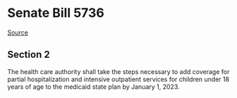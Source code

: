 # Senate Bill 5736

[Source](http://lawfilesext.leg.wa.gov/biennium/2021-22/Xml/Bills/Senate%20Bills/5736.xml)
## Section 2
The health care authority shall take the steps necessary to add coverage for partial hospitalization and intensive outpatient services for children under 18 years of age to the medicaid state plan by January 1, 2023.

